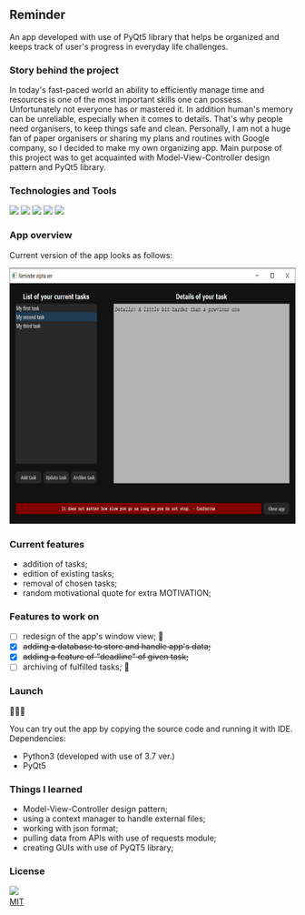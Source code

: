 ## Reminder
An app developed with use of PyQt5 library that helps be organized and keeps track of user's progress in everyday life challenges. 
### Story behind the project
In today's fast-paced world an ability to efficiently manage time and resources is one of the most important skills one can possess. Unfortunately not everyone has or mastered it. In addition human's memory can be unreliable, especially when it comes to details. That's why people need organisers, to keep things safe and clean. Personally, I am not a huge fan of paper organisers or sharing my plans and routines with Google company, so I decided to make my own organizing app. Main purpose of this project was to get acquainted with Model-View-Controller design pattern and PyQt5 library.

### Technologies and Tools
![](https://img.shields.io/badge/OS-Windows_10-informational?style=flat-square&logo=Windows&logoColor=white&color=red)
![](https://img.shields.io/badge/Python-3.7-informational?style=flat-square&logo=Python&logoColor=white&color=critical)
![](https://img.shields.io/badge/Qt-v5.0-informational?style=flat-square&logo=qt&logoColor=white&color=#41CD52)
![](https://img.shields.io/badge/Database-SQLite-informational?style=flat-square&logo=sqlite&logoColor=white&color=blue)
![](https://img.shields.io/badge/IDE-PyCharm-informational?style=flat-square&logo=Pycharm&logoColor=white&color=green)

### App overview
Current version of the app looks as follows:

<img src="https://github.com/Daemiac/Reminder/blob/main/images/reminder_app.png" width="750" height="450">

### Current features
- addition of tasks;
- edition of existing tasks;
- removal of chosen tasks;
- random motivational quote for extra MOTIVATION;

### Features to work on
- [ ] redesign of the app's window view; 🚧
- [x] <s>adding a database to store and handle app's data;</s>
- [x] <s>adding a feature of "deadline" of given task; </s>
- [ ] archiving of fulfilled tasks; 🚧

### Launch
🚧🚧🚧

You can try out the app by copying the source code and running it with IDE.
Dependencies:
- Python3 (developed with use of 3.7 ver.)
- PyQt5

### Things I learned
- Model-View-Controller design pattern;
- using a context manager to handle external files;
- working with json format;
- pulling data from APIs with use of requests module;
- creating GUIs with use of PyQT5 library;

### License
![](https://img.shields.io/badge/License-MIT-informational?style=flat-square&logo=<>&logoColor=white&color=yellow)<br>
[MIT](https://choosealicense.com/licenses/mit/)
